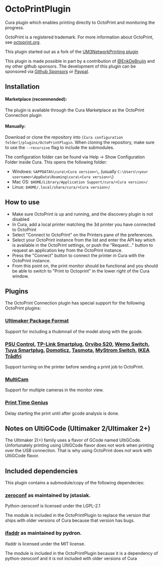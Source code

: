 # OctoPrintPlugin
Cura plugin which enables printing directly to OctoPrint and monitoring the progress.

OctoPrint is a registered trademark. For more information about OctoPrint, see
[octoprint.org](https://octoprint.org).

This plugin started out as a fork of the [UM3NetworkPrinting plugin](https://github.com/Ultimaker/Cura/tree/2.4/plugins/UM3NetworkPrinting)

This plugin is made possible in part by a contribution of [@ErikDeBruijn](https://github.com/ErikDeBruijn)
and my other github sponsors. The development of this plugin can be sponsored via
[Github Sponsors](https://github.com/sponsors/fieldofview) or [Paypal](https://www.paypal.me/fieldofview).

Installation
----
#### Marketplace (recommended):
The plugin is available through the Cura Marketplace as the OctoPrint Connection plugin
#### Manually:
Download or clone the repository into `[Cura configuration folder]/plugins/OctoPrintPlugin`.
When cloning the repository, make sure to use the `--recursive` flag to include the submodules.

The configuration folder can be found via Help -> Show Configuration Folder inside Cura.
This opens the following folder:
* Windows: `%APPDATA%\cura\<Cura version>\`, (usually `C:\Users\<your username>\AppData\Roaming\cura\<Cura version>\`)
* Mac OS: `$HOME/Library/Application Support/cura/<Cura version>/`
* Linux: `$HOME/.local/share/cura/<Cura version>/`

How to use
----
- Make sure OctoPrint is up and running, and the discovery plugin is not disabled
- In Cura, add a local printer matching the 3d printer you have connected to OctoPrint
- Select "Connect to OctoPrint" on the Printers pane of the preferences.
- Select your OctoPrint instance from the list and enter the API key which is
  available in the OctoPrint settings, or push the "Request..." button to request an
  application key from the OctoPrint instance.
- Press the "Connect" button to connect the printer in Cura with the OctoPrint instance.
- From this point on, the print monitor should be functional and you should be
  able to switch to "Print to Octoprint" in the lower right of the Cura window.

Plugins
---
The OctoPrint Connection plugin has special support for the following OctoPrint plugins:

### [Ultimaker Package Format](https://plugins.octoprint.org/plugins/UltimakerFormatPackage/)
Support for including a thubmnail of the model along with the gcode.

### [PSU Control](https://plugins.octoprint.org/plugins/psucontrol/), [TP-Link Smartplug](https://plugins.octoprint.org/plugins/tplinksmartplug/), [Orvibo S20](https://plugins.octoprint.org/plugins/orvibos20/), [Wemo Switch](https://plugins.octoprint.org/plugins/wemoswitch/), [Tuya Smartplug](https://plugins.octoprint.org/plugins/tuyasmartplug/), [Domoticz](https://plugins.octoprint.org/plugins/domoticz/), [Tasmota](https://plugins.octoprint.org/plugins/tasmota/), [MyStrom Switch](https://plugins.octoprint.org/plugins/mystromswitch/), [IKEA Trådfri](https://plugins.octoprint.org/plugins/ikea_tradfri/)
Support turning on the printer before sending a print job to OctoPrint.

### [MultiCam](https://plugins.octoprint.org/plugins/multicam/)
Support for multiple cameras in the monitor view.

### [Print Time Genius](https://plugins.octoprint.org/plugins/PrintTimeGenius)
Delay starting the print until after gcode analysis is done.

Notes on UltiGCode (Ultimaker 2/Ultimaker 2+)
----
The Ultimaker 2(+) family uses a flavor of GCode named UltiGCode. Unfortunately printing
using UltiGCode flavor does not work when printing over the USB connection. That is why
using OctoPrint does not work with UltiGCode flavor.

Included dependencies
----
This plugin contains a submodule/copy of the following dependecies:

### [zeroconf](https://github.com/jstasiak/python-zeroconf) as maintained by jstasiak.
Python-zeroconf is licensed under the LGPL-2.1

The module is included in the OctoPrintPlugin to replace the version that ships with
older versions of Cura because that version has bugs.

### [ifaddr](https://github.com/pydron/ifaddr) as maintained by pydron.
ifaddr is licensed under the MIT license.

The module is included in the OctoPrintPlugin because it is a dependency of
python-zeroconf and it is not included with older versions of Cura